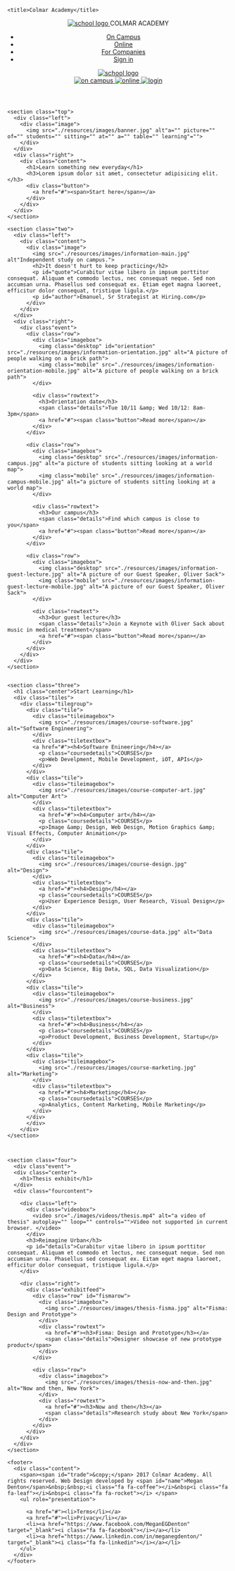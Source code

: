 <html>
<head>

<link href="./reset.css" type="text/css" rel="stylesheet">

<link rel="stylesheet" href="https://maxcdn.bootstrapcdn.com/font-awesome/4.7.0/css/font-awesome.min.css">

<link rel="stylesheet" href="http://maxcdn.bootstrapcdn.com/font-awesome/4.2.0/css/font-awesome.min.css" type="text/css">

<link href="./style.css" type="text/css" rel="stylesheet">


<link href="https://fonts.googleapis.com/css?family=Indie+Flower|Poppins|Slabo+27px" rel="stylesheet">

    <title>Colmar Academy</title>
  </head>
  <body>
    <header>
      <div class="content">
        <div class="menu">
          <div>
            <a href="index.html">
            <img src="./resources/images/ic-logo.svg" alt="school logo">
          </a>
            <span class="bold">COLMAR</span>
            <span class="regular">ACADEMY</span>
          </div>
          <ul role="presentation">
            <li><a href="#">On Campus</a></li>
            <li><a href="#">Online</a></li>
            <li><a href="#">For Companies</a></li>
            <li><a href="#">Sign in</a></li>
          </ul>
        </div>
        <!--MOBILE MENU FOR RESPONSIVE DESIGN-->
        <div class="mobilemenu">
          <div>
            <a href="index.html">
            <img src="./resources/images/ic-logo.svg" alt="school logo"></a>
          </div>
          <a href="#">
            <img src="./resources/images/ic-on-campus.svg" alt="on campus">
          </a>
          <a href="#">
            <img src="./resources/images/ic-online.svg" alt="online">
          </a>
          <a href="#">
            <img src="./resources/images/ic-login.svg" alt="login">
          </a>
      </div>
    </div></header>

<!-- MAIN BODY CONTENT BEINGS-->
  <div class="main-content">

  <!-- TOP GREETING SECTION BEGINS -->
    <section class="top">
      <div class="left">
        <div class="image">
          <img src="./resources/images/banner.jpg" alt"a="" picture="" of="" students="" sitting="" at="" a="" table="" learning"="">
        </div>
      </div>
      <div class="right">
        <div class="content">
          <h1>Learn something new everyday</h1>
          <h3>Lorem ipsum dolor sit amet, consectetur adipisicing elit.</h3>
          <div class="button">
            <a href="#"><span>Start here</span></a>
          </div>
        </div>
      </div>
    </section>
<!--MIDDING SECTION BEGINS -->
    <section class="two">
      <div class="left">
        <div class="content">
          <div class="image">
            <img src="./resources/images/information-main.jpg" alt"Independent study on campus.">
            <h2>It doesn't hurt to keep practicing</h2>
            <p id="quote">Curabitur vitae libero in impsum porttitor consequat. Aliquam et commodo lectus, nec consequat neque. Sed non accumsan urna. Phasellus sed consequat ex. Etiam eget magna laoreet, efficitur dolor consequat, tristique ligula.</p>
            <p id="author">Emanuel, Sr Strategist at Hiring.com</p>
          </div>
        </div>
      </div>
      <div class="right">
        <div class"event">
          <div class="row">
            <div class="imagebox">
              <img class="desktop" id="orientation" src="./resources/images/information-orientation.jpg" alt="A picture of people walking on a brick path">
              <img class="mobile" src="./resources/images/information-orientation-mobile.jpg" alt="A picture of people walking on a brick path">
            </div>

            <div class="rowtext">
              <h3>Orientation date</h3>
              <span class="details">Tue 10/11 &amp; Wed 10/12: 8am-3pm</span>
              <a href="#"><span class="button">Read more</span></a>
            </div>
          </div>

          <div class="row">
            <div class="imagebox">
              <img class="desktop" src="./resources/images/information-campus.jpg" alt="a picture of students sitting looking at a world map">
              <img class="mobile" src="./resources/images/information-campus-mobile.jpg" alt="a picture of students sitting looking at a world map">
            </div>

            <div class="rowtext">
              <h3>Our campus</h3>
              <span class="details">Find which campus is close to you</span>
              <a href="#"><span class="button">Read more</span></a>
            </div>
          </div>

          <div class="row">
            <div class="imagebox">
              <img class="desktop" src="./resources/images/information-guest-lecture.jpg" alt="A picture of our Guest Speaker, Oliver Sack">
              <img class="mobile" src="./resources/images/information-guest-lecture-mobile.jpg" alt="A picture of our Guest Speaker, Oliver Sack">
            </div>

            <div class="rowtext">
              <h3>Our guest lecture</h3>
              <span class="details">Join a Keynote with Oliver Sack about music in medical treatment</span>
              <a href="#"><span class="button">Read more</span></a>
            </div>
          </div>
        </div>
      </div>
    </section>


    <section class="three">
      <h1 class="center">Start Learning</h1>
      <div class="tiles">
        <div class="tilegroup">
          <div class="tile">
            <div class="tileimagebox">
              <img src="./resources/images/course-software.jpg" alt="Software Engineering">
            </div>
            <div class="tiletextbox">
            <a href="#"><h4>Software Enineering</h4></a>
              <p class="coursedetails">COURSES</p>
              <p>Web Develpment, Mobile Development, iOT, APIs</p>
            </div>
          </div>
          <div class="tile">
            <div class="tileimagebox">
              <img src="./resources/images/course-computer-art.jpg" alt="Computer Art">
            </div>
            <div class="tiletextbox">
              <a href="#"><h4>Computer art</h4></a>
              <p class="coursedetails">COURSES</p>
              <p>Image &amp; Design, Web Design, Motion Graphics &amp; Visual Effects, Computer Animation</p>
            </div>
          </div>
          <div class="tile">
            <div class="tileimagebox">
              <img src="./resources/images/course-design.jpg" alt="Design">
            </div>
            <div class="tiletextbox">
              <a href="#"><h4>Design</h4></a>
              <p class="coursedetails">COURSES</p>
              <p>User Experience Design, User Research, Visual Design</p>
            </div>
          </div>
          <div class="tile">
            <div class="tileimagebox">
              <img src="./resources/images/course-data.jpg" alt="Data Science">
            </div>
            <div class="tiletextbox">
              <a href="#"><h4>Data</h4></a>
              <p class="coursedetails">COURSES</p>
              <p>Data Science, Big Data, SQL, Data Visualization</p>
            </div>
          </div>
          <div class="tile">
            <div class="tileimagebox">
              <img src="./resources/images/course-business.jpg" alt="Business">
            </div>
            <div class="tiletextbox">
              <a href="#"><h4>Business</h4></a>
              <p class="coursedetails">COURSES</p>
              <p>Product Development, Business Development, Startup</p>
            </div>
          </div>
          <div class="tile">
            <div class="tileimagebox">
              <img src="./resources/images/course-marketing.jpg" alt="Marketing">
            </div>
            <div class="tiletextbox">
              <a href="#"><h4>Marketing</h4></a>
              <p class="coursedetails">COURSES</p>
              <p>Analytics, Content Marketing, Mobile Marketing</p>
            </div>
          </div>
          </div>
        </div>
    </section>



    <section class="four">
      <div class"event">
      <div class="center">
        <h1>Thesis exhibit</h1>
      </div>
      <div class="fourcontent">

        <div class="left">
          <div class="videobox">
            <video src="./images/videos/thesis.mp4" alt="a video of thesis" autoplay="" loop="" controls="">Video not supported in current browser. </video>
          </div>
          <h3>Reimagine Urban</h3>
          <p id="details">Curabitur vitae libero in ipsum porttitor consequat. Aliquam et commodo et lectus, nec consequat neque. Sed non accumsan urna. Phasellus sed consequat ex. Eitam eget magna laoreet, efficitur dolor consequat, tristique ligula.</p>
        </div>

        <div class="right">
          <div class="exhibitfeed">
            <div class="row" id="fismarow">
              <div class="imagebox">
                <img src="./resources/images/thesis-fisma.jpg" alt="Fisma: Design and Prototype">
              </div>
              <div class="rowtext">
                <a href="#"><h3>Fisma: Design and Prototype</h3></a>
                <span class="details">Designer showcase of new prototype product</span>
              </div>
            </div>

            <div class="row">
              <div class="imagebox">
                <img src="./resources/images/thesis-now-and-then.jpg" alt="Now and then, New York">
              </div>
              <div class="rowtext">
                <a href="#"><h3>Now and then</h3></a>
                <span class="details">Research study about New York</span>
              </div>
            </div>
          </div>
        </div>
      </div>
    </section>
  </div>

  <!-- FOOTER SECTION BEGINS -->
    <footer>
      <div class="content">
        <span><span id="trade">&copy;</span> 2017 Colmar Academy. All rights reserved. Web Design developed by <span id="name">Megan Denton</span>&nbsp;&nbsp;<i class="fa fa-coffee"></i>&nbsp<i class="fa fa-leaf"></i>&nbsp<i class="fa fa-rocket"></i> </span>
        <ul role="presentation">

          <a href="#"><li>Terms</li></a>
          <a href="#"><li>Privacy</li></a>
          <li><a href="https://www.facebook.com/MeganEGDenton" target="_blank"><i class="fa fa-facebook"></i></a></li>
          <li><a href="https://www.linkedin.com/in/meganegdenton/" target="_blank"><i class="fa fa-linkedin"></i></a></li>
        </ul>
      </div>
    </footer>



</body></html>
